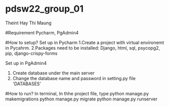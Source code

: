 # pdsw22_group_01

Theint Hay Thi Maung

#Requirement
Pycharm, PgAdmin4

#How to setup?
Set up in Pycharm
1.Create a project with virtual environemt in Pycahrm.
2.Packages need to be installed: Django, html, sql, psycopg2, pip, django-crispy-forms

Set up in PgAdmin4
1. Create database under the main server
2. Change the database name and password in setting.py file 'DATABASES'

#How to run?
In terminal,
In thhe project file, type
python manage.py makemigrations
python manage.py migrate
python manage.py runserver


